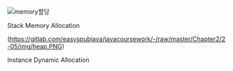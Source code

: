 ![memory할당](https://user-images.githubusercontent.com/80191904/110233818-fd20a200-7f69-11eb-9583-bb09b953d865.png)


Stack Memory Allocation

(https://gitlab.com/easyspubjava/javacoursework/-/raw/master/Chapter2/2-05/img/heap.PNG)

Instance Dynamic Allocation
